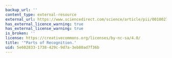 ```yaml
---
backup_url: ''
content_type: external-resource
external_url: https://www.sciencedirect.com/science/article/pii/0010027784900222?via%3Dihub
has_external_licence_warning: true
has_external_license_warning: true
is_broken: ''
license: https://creativecommons.org/licenses/by-nc-sa/4.0/
title: '"Parts of Recognition.'
uid: 5e602833-1738-429c-9d7a-3eb80ad7f36b
---
```

